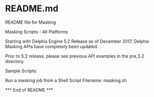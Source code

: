 # README.md

README file for Masking 

Masking Scripts - All Platforms

Starting with Delphix Engine 5.2 Release as of December 2017, Delphix Masking APIs have completely been updated.  

Prior to 5.2 release, please see previous API examples in the pre_5.2 directory.

Sample Scripts:

  Run a masking job from a Shell Script                Filename: masking.sh
 

*** End of README ***
